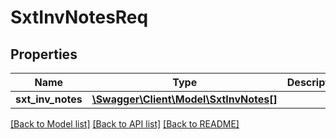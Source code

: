 # SxtInvNotesReq

## Properties
Name | Type | Description | Notes
------------ | ------------- | ------------- | -------------
**sxt_inv_notes** | [**\Swagger\Client\Model\SxtInvNotes[]**](SxtInvNotes.md) |  | [optional] 

[[Back to Model list]](../README.md#documentation-for-models) [[Back to API list]](../README.md#documentation-for-api-endpoints) [[Back to README]](../README.md)


